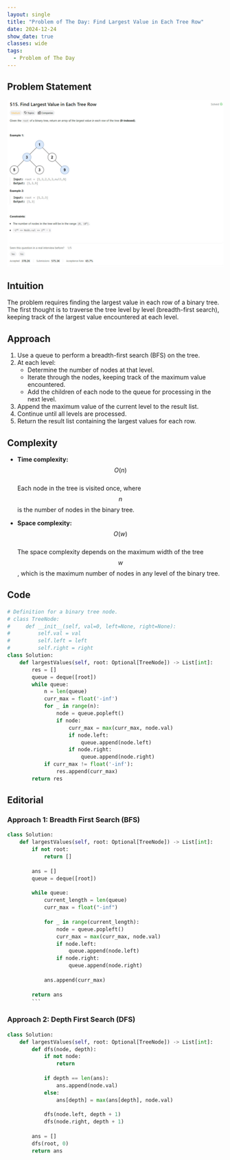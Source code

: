 ```yaml
---
layout: single
title: "Problem of The Day: Find Largest Value in Each Tree Row"
date: 2024-12-24
show_date: true
classes: wide
tags:
  - Problem of The Day
---
```


## Problem Statement

![problem](/assets/images/2024-12-24_19-37-47-problem-515.jpg)

## Intuition

The problem requires finding the largest value in each row of a binary tree. The first thought is to traverse the tree level by level (breadth-first search), keeping track of the largest value encountered at each level.

## Approach

1. Use a queue to perform a breadth-first search (BFS) on the tree.
2. At each level:
   - Determine the number of nodes at that level.
   - Iterate through the nodes, keeping track of the maximum value encountered.
   - Add the children of each node to the queue for processing in the next level.
3. Append the maximum value of the current level to the result list.
4. Continue until all levels are processed.
5. Return the result list containing the largest values for each row.

## Complexity

- **Time complexity:**  
  $$O(n)$$  
  Each node in the tree is visited once, where $$n$$ is the number of nodes in the binary tree.

- **Space complexity:**  
  $$O(w)$$  
  The space complexity depends on the maximum width of the tree $$w$$, which is the maximum number of nodes in any level of the binary tree.

## Code

```python
# Definition for a binary tree node.
# class TreeNode:
#     def __init__(self, val=0, left=None, right=None):
#         self.val = val
#         self.left = left
#         self.right = right
class Solution:
    def largestValues(self, root: Optional[TreeNode]) -> List[int]:
        res = []
        queue = deque([root])
        while queue:
            n = len(queue)
            curr_max = float('-inf')
            for _ in range(n):
                node = queue.popleft()
                if node:
                    curr_max = max(curr_max, node.val)
                    if node.left:
                        queue.append(node.left)
                    if node.right:
                        queue.append(node.right)
            if curr_max != float('-inf'):
                res.append(curr_max)
        return res
```

## Editorial

### Approach 1: Breadth First Search (BFS)

````python
class Solution:
    def largestValues(self, root: Optional[TreeNode]) -> List[int]:
        if not root:
            return []

        ans = []
        queue = deque([root])

        while queue:
            current_length = len(queue)
            curr_max = float("-inf")

            for _ in range(current_length):
                node = queue.popleft()
                curr_max = max(curr_max, node.val)
                if node.left:
                    queue.append(node.left)
                if node.right:
                    queue.append(node.right)

            ans.append(curr_max)

        return ans
        ```
````

### Approach 2: Depth First Search (DFS)

```python
class Solution:
    def largestValues(self, root: Optional[TreeNode]) -> List[int]:
        def dfs(node, depth):
            if not node:
                return

            if depth == len(ans):
                ans.append(node.val)
            else:
                ans[depth] = max(ans[depth], node.val)

            dfs(node.left, depth + 1)
            dfs(node.right, depth + 1)

        ans = []
        dfs(root, 0)
        return ans
```
